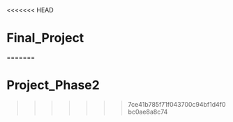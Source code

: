 <<<<<<< HEAD
# Final_Project
=======
# Project_Phase2
>>>>>>> 7ce41b785f71f043700c94bf1d4f0bc0ae8a8c74
